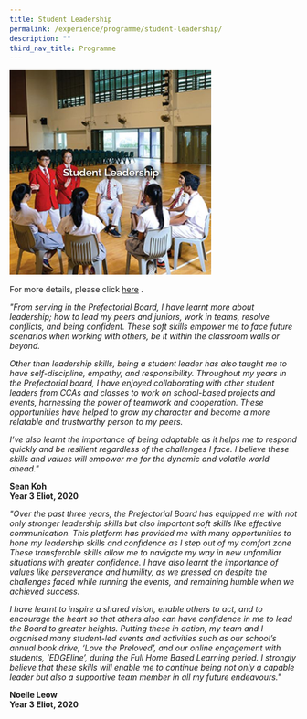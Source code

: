 ```yaml
---
title: Student Leadership
permalink: /experience/programme/student-leadership/
description: ""
third_nav_title: Programme
---
```

<img src="/images/Student%20Leadership.jpg" 
    style="width:70%">
		
For more details, please click [here](https://staging.d3jwf1tlw34213.amplifyapp.com/experience/programme/student-leadership/student-leadership) .
    
_"From serving in the Prefectorial Board, I have learnt more about leadership; how to lead my peers and juniors, work in teams, resolve conflicts, and being confident. These soft skills empower me to face future scenarios when working with others, be it within the classroom walls or beyond._
      
_Other than leadership skills, being a student leader has also taught me to have self-discipline, empathy, and responsibility. Throughout my years in the Prefectorial board, I have enjoyed collaborating with other student leaders from CCAs and classes to work on school-based projects and events, harnessing the power of teamwork and cooperation. These opportunities have helped to grow my character and become a more relatable and trustworthy person to my peers._
      
_I’ve also learnt the importance of being adaptable as it helps me to respond quickly and be resilient regardless of the challenges I face. I believe these skills and values will empower me for the dynamic and volatile world ahead."_  
      
**Sean Koh <br>
Year 3 Eliot, 2020**  
      
_"Over the past three years, the Prefectorial Board has equipped me with not only stronger leadership skills but also important soft skills like effective communication. This platform has provided me with many opportunities to hone my leadership skills and confidence as I step out of my comfort zone These transferable skills allow me to navigate my way in new unfamiliar situations with greater confidence. I have also learnt the importance of values like perseverance and humility, as we pressed on despite the challenges faced while running the events, and remaining humble when we achieved success._
      
_I have learnt to inspire a shared vision, enable others to act, and to encourage the heart so that others also can have confidence in me to lead the Board to greater heights. Putting these in action, my team and I organised many student-led events and activities such as our school’s annual book drive, ‘Love the Preloved’, and our online engagement with students, ‘EDGEline’, during the Full Home Based Learning period. I strongly believe that these skills will enable me to continue being not only a capable leader but also a supportive team member in all my future endeavours."_  
      
**Noelle Leow <br>
Year 3 Eliot, 2020**